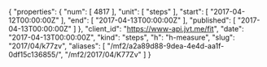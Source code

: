 {
  "properties": {
    "num": [
      4817
    ],
    "unit": [
      "steps"
    ],
    "start": [
      "2017-04-12T00:00:00Z"
    ],
    "end": [
      "2017-04-13T00:00:00Z"
    ],
    "published": [
      "2017-04-13T00:00:00Z"
    ]
  },
  "client_id": "https://www-api.jvt.me/fit",
  "date": "2017-04-13T00:00:00Z",
  "kind": "steps",
  "h": "h-measure",
  "slug": "2017/04/k77zv",
  "aliases": [
    "/mf2/a2a89d88-9dea-4e4d-aa1f-0df15c136855/",
    "/mf2/2017/04/K77Zv"
  ]
}
